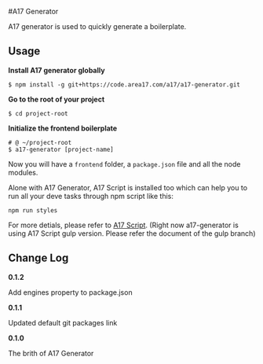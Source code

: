 #A17 Generator

A17 generator is used to quickly generate a boilerplate. 

## Usage

**Install A17 generator globally**

  ```shell
  $ npm install -g git+https://code.area17.com/a17/a17-generator.git
  ```

**Go to the root of your project**

  ```shell
  $ cd project-root
  ```

**Initialize the frontend boilerplate**

  ```shell
  # @ ~/project-root
  $ a17-generator [project-name]
  ```

Now you will have a `frontend` folder, a `package.json` file and all the node modules.

Alone with A17 Generator, A17 Script is installed too which can help you to run all your deve tasks through npm script like this:

  ```shell
  npm run styles
  ```

For more detials, please refer to [A17 Script](https://code.area17.com/a17/a17-script).
(Right now a17-generator is using A17 Script gulp version. Please refer the document of the gulp branch)

## Change Log

**0.1.2**

Add engines property to package.json

**0.1.1**

Updated default git packages link

**0.1.0**

The brith of A17 Generator